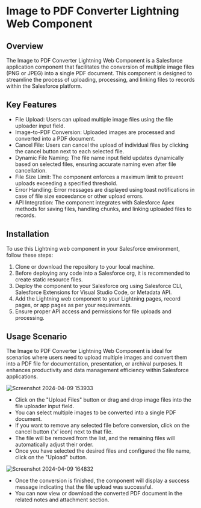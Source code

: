 # Image to PDF Converter Lightning Web Component

## Overview

The Image to PDF Converter Lightning Web Component is a Salesforce application component that facilitates the conversion of multiple image files (PNG or JPEG) into a single PDF document. This component is designed to streamline the process of uploading, processing, and linking files to records within the Salesforce platform.

## Key Features

- File Upload: Users can upload multiple image files using the file uploader input field.
- Image-to-PDF Conversion: Uploaded images are processed and converted into a PDF document.
- Cancel File: Users can cancel the upload of individual files by clicking the cancel button next to each selected file.
- Dynamic File Naming: The file name input field updates dynamically based on selected files, ensuring accurate naming even after file cancellation.
- File Size Limit: The component enforces a maximum limit to prevent uploads exceeding a specified threshold.
- Error Handling: Error messages are displayed using toast notifications in case of file size exceedance or other upload errors.
- API Integration: The component integrates with Salesforce Apex methods for saving files, handling chunks, and linking uploaded files to records.

## Installation
To use this Lightning web component in your Salesforce environment, follow these steps:

1. Clone or download the repository to your local machine.
2. Before deploying any code into a Salesforce org, it is recommended to create static resource files. 
3. Deploy the component to your Salesforce org using Salesforce CLI, Salesforce Extensions for Visual Studio Code, or Metadata API.
4. Add the Lightning web component to your Lightning pages, record pages, or app pages as per your requirements.
5. Ensure proper API access and permissions for file uploads and processing.

## Usage Scenario
The Image to PDF Converter Lightning Web Component is ideal for scenarios where users need to upload multiple images and convert them into a PDF file for documentation, presentation, or archival purposes. It enhances productivity and data management efficiency within Salesforce applications.

![Screenshot 2024-04-09 153933](https://github.com/vetriCR/PDFConvertor/assets/147226269/24c1ac52-30ad-4d6c-99b7-eaf9cabdd159)

- Click on the "Upload Files" button or drag and drop image files into the file uploader input field.
- You can select multiple images to be converted into a single PDF document.
- If you want to remove any selected file before conversion, click on the cancel button ('x' icon) next to that file.
- The file will be removed from the list, and the remaining files will automatically adjust their order.
- Once you have selected the desired files and configured the file name, click on the "Upload" button.

![Screenshot 2024-04-09 164832](https://github.com/vetriCR/PDFConvertor/assets/147226269/7e7febab-cbdf-4a49-85ff-bc1f7063b165)

- Once the conversion is finished, the component will display a success message indicating that the file upload was successful.
- You can now view or download the converted PDF document in the related notes and attachment section.
